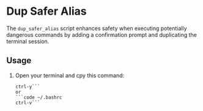 # Dup Safer Alias

The `dup_safer_alias` script enhances safety when executing potentially dangerous commands by adding a confirmation prompt and duplicating the terminal session.

## Usage

1. Open your terminal and cpy this command:

   ```emacs ~/.bashrc
   ctrl-y```
   or 
   ```code ~/.bashrc
   ctrl-v```
